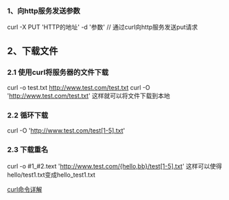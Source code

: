### 1、向http服务发送参数
curl -X PUT 'HTTP的地址' -d '参数'   // 通过curl向http服务发送put请求


## 2、下载文件
### 2.1 使用curl将服务器的文件下载
curl -o test.txt http://www.test.com/test.txt
curl -O 'http://www.test.com/test.txt'   这样就可以将文件下载到本地

### 2.2 循环下载
curl -O 'http://www.test.com/test[1-5].txt'

### 2.3 下载重名
curl -o #1_#2.text 'http://www.test.com/{hello,bb}/test[1-5].txt'
这样可以使得hello/test1.txt变成hello_test1.txt


[curl命令详解](https://www.cnblogs.com/duhuo/p/5695256.html)
